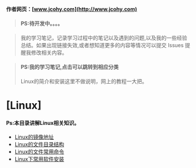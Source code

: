 #### 作者网页：[www.jcohy.com](http://www.jcohy.com)  	
> #### PS:待开发中。。。。

>  我的学习笔记，记录学习过程中的笔记以及遇到的问题,以及我的一些经验总结。如果出现链接失效,或者想知道更多的内容等情况可以提交 Issues 提醒我修改相关内容。

> #### PS:我的学习笔记,点击可以跳转到相应分类
>  Linux的简介和安装这里不做说明，网上的教程一大把。
# [Linux]
 #### Ps:本目录讲解Linux相关知识。
 * [Linux的镜像地址](https://github.com/jiachao23/StudyNote/blob/master/src/Linux/Mirrors.md)
 * [Linux的文件目录结构](https://github.com/jiachao23/StudyNote/blob/master/src/Linux/LinuxDir.md)
 * [Linux的文件常用命令](https://github.com/jiachao23/StudyNote/blob/master/src/Linux/Command.md)
 * [Linux下常用软件安装](https://github.com/jiachao23/StudyNote/blob/master/src/Linux/install.md)